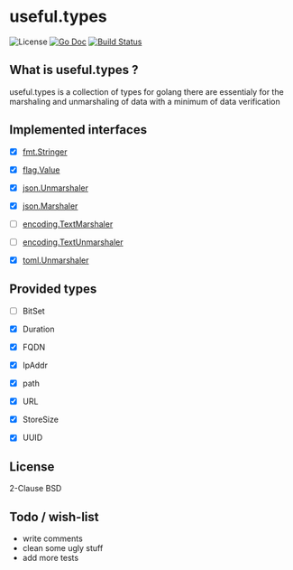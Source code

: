 # useful.types

![License](http://img.shields.io/badge/license-Simplified_BSD-blue.svg?style=flat) [![Go Doc](http://img.shields.io/badge/godoc-useful.types-blue.svg?style=flat)](http://godoc.org/github.com/nathanaelle/useful.types) [![Build Status](https://travis-ci.org/nathanaelle/useful.types.svg?branch=master)](https://travis-ci.org/nathanaelle/useful.types)


## What is useful.types ?

useful.types is a collection of types for golang
there are essentialy for the marshaling and unmarshaling of data with a minimum of data verification

## Implemented interfaces

  * [x] [fmt.Stringer](https://golang.org/pkg/fmt/#Stringer)
  * [x] [flag.Value](https://golang.org/pkg/flag/#Value)
  * [x] [json.Unmarshaler](https://golang.org/pkg/encoding/json/#Unmarshaler)
  * [x] [json.Marshaler](https://golang.org/pkg/encoding/json/#Marshaler)
  * [ ] [encoding.TextMarshaler](https://golang.org/pkg/encoding/#TextMarshaler)
  * [ ] [encoding.TextUnmarshaler](https://golang.org/pkg/encoding/#TextUnmarshaler)
  * [x] [toml.Unmarshaler](https://godoc.org/github.com/naoina/toml#Unmarshaler)


## Provided types

  * [ ] BitSet
  * [x] Duration
  * [x] FQDN
  * [x] IpAddr
  * [x] path
  * [x] URL
  * [x] StoreSize
  * [x] UUID


## License
2-Clause BSD

## Todo / wish-list

  * write comments
  * clean some ugly stuff
  * add more tests
